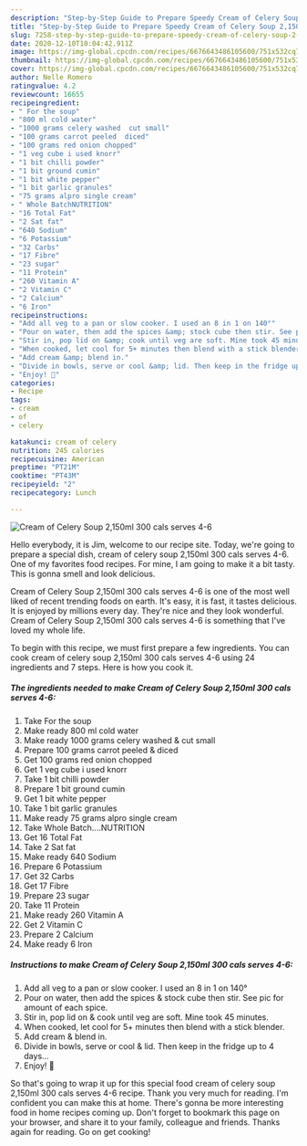 ```yaml
---
description: "Step-by-Step Guide to Prepare Speedy Cream of Celery Soup 2,150ml 300 cals serves 4-6"
title: "Step-by-Step Guide to Prepare Speedy Cream of Celery Soup 2,150ml 300 cals serves 4-6"
slug: 7258-step-by-step-guide-to-prepare-speedy-cream-of-celery-soup-2-150ml-300-cals-serves-4-6
date: 2020-12-10T10:04:42.911Z
image: https://img-global.cpcdn.com/recipes/6676643486105600/751x532cq70/cream-of-celery-soup-2150ml-300-cals-serves-4-6-recipe-main-photo.jpg
thumbnail: https://img-global.cpcdn.com/recipes/6676643486105600/751x532cq70/cream-of-celery-soup-2150ml-300-cals-serves-4-6-recipe-main-photo.jpg
cover: https://img-global.cpcdn.com/recipes/6676643486105600/751x532cq70/cream-of-celery-soup-2150ml-300-cals-serves-4-6-recipe-main-photo.jpg
author: Nelle Romero
ratingvalue: 4.2
reviewcount: 16655
recipeingredient:
- " For the soup"
- "800 ml cold water"
- "1000 grams celery washed  cut small"
- "100 grams carrot peeled  diced"
- "100 grams red onion chopped"
- "1 veg cube i used knorr"
- "1 bit chilli powder"
- "1 bit ground cumin"
- "1 bit white pepper"
- "1 bit garlic granules"
- "75 grams alpro single cream"
- " Whole BatchNUTRITION"
- "16 Total Fat"
- "2 Sat fat"
- "640 Sodium"
- "6 Potassium"
- "32 Carbs"
- "17 Fibre"
- "23 sugar"
- "11 Protein"
- "260 Vitamin A"
- "2 Vitamin C"
- "2 Calcium"
- "6 Iron"
recipeinstructions:
- "Add all veg to a pan or slow cooker. I used an 8 in 1 on 140°"
- "Pour on water, then add the spices &amp; stock cube then stir. See pic for amount of each spice."
- "Stir in, pop lid on &amp; cook until veg are soft. Mine took 45 minutes."
- "When cooked, let cool for 5+ minutes then blend with a stick blender."
- "Add cream &amp; blend in."
- "Divide in bowls, serve or cool &amp; lid. Then keep in the fridge up to 4 days..."
- "Enjoy! 👅"
categories:
- Recipe
tags:
- cream
- of
- celery

katakunci: cream of celery 
nutrition: 245 calories
recipecuisine: American
preptime: "PT21M"
cooktime: "PT43M"
recipeyield: "2"
recipecategory: Lunch

---
```



![Cream of Celery Soup 2,150ml 300 cals serves 4-6](https://img-global.cpcdn.com/recipes/6676643486105600/751x532cq70/cream-of-celery-soup-2150ml-300-cals-serves-4-6-recipe-main-photo.jpg)

Hello everybody, it is Jim, welcome to our recipe site. Today, we're going to prepare a special dish, cream of celery soup 2,150ml 300 cals serves 4-6. One of my favorites food recipes. For mine, I am going to make it a bit tasty. This is gonna smell and look delicious.



Cream of Celery Soup 2,150ml 300 cals serves 4-6 is one of the most well liked of recent trending foods on earth. It's easy, it is fast, it tastes delicious. It is enjoyed by millions every day. They're nice and they look wonderful. Cream of Celery Soup 2,150ml 300 cals serves 4-6 is something that I've loved my whole life.


To begin with this recipe, we must first prepare a few ingredients. You can cook cream of celery soup 2,150ml 300 cals serves 4-6 using 24 ingredients and 7 steps. Here is how you cook it.

<!--inarticleads1-->

##### The ingredients needed to make Cream of Celery Soup 2,150ml 300 cals serves 4-6:

1. Take  For the soup
1. Make ready 800 ml cold water
1. Make ready 1000 grams celery washed &amp; cut small
1. Prepare 100 grams carrot peeled &amp; diced
1. Get 100 grams red onion chopped
1. Get 1 veg cube i used knorr
1. Take 1 bit chilli powder
1. Prepare 1 bit ground cumin
1. Get 1 bit white pepper
1. Take 1 bit garlic granules
1. Make ready 75 grams alpro single cream
1. Take  Whole Batch....NUTRITION
1. Get 16 Total Fat
1. Take 2 Sat fat
1. Make ready 640 Sodium
1. Prepare 6 Potassium
1. Get 32 Carbs
1. Get 17 Fibre
1. Prepare 23 sugar
1. Take 11 Protein
1. Make ready 260 Vitamin A
1. Get 2 Vitamin C
1. Prepare 2 Calcium
1. Make ready 6 Iron




<!--inarticleads2-->

##### Instructions to make Cream of Celery Soup 2,150ml 300 cals serves 4-6:

1. Add all veg to a pan or slow cooker. I used an 8 in 1 on 140°
1. Pour on water, then add the spices &amp; stock cube then stir. See pic for amount of each spice.
1. Stir in, pop lid on &amp; cook until veg are soft. Mine took 45 minutes.
1. When cooked, let cool for 5+ minutes then blend with a stick blender.
1. Add cream &amp; blend in.
1. Divide in bowls, serve or cool &amp; lid. Then keep in the fridge up to 4 days...
1. Enjoy! 👅




So that's going to wrap it up for this special food cream of celery soup 2,150ml 300 cals serves 4-6 recipe. Thank you very much for reading. I'm confident you can make this at home. There's gonna be more interesting food in home recipes coming up. Don't forget to bookmark this page on your browser, and share it to your family, colleague and friends. Thanks again for reading. Go on get cooking!
